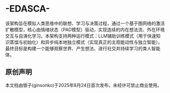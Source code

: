# -EDASCA-
该架构旨在模拟人类思维中的联想、学习与决策过程，通过一个基于图网络的激活扩散模型，核心由情绪状态（PAD模型）驱动，实现连续的内在想法流、外在环境交互与自演化学习。本架构支持两种运行模式：LLM辅助训练模式（用于快速知识蒸馏与初始化）和异步纯本地独立模式（实现真正的主观能动性与独立智能）。最终目标是构建一个能够观察世界、产生想法、进行社交并持续学习的类人智能体。
## 原创声明  
本文档由银子(ginsonko)于2025年8月24日首次发布，未经许可禁止商业使用。
